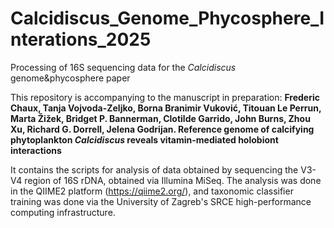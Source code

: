 # Calcidiscus_Genome_Phycosphere_Interations_2025
Processing of 16S sequencing data for the *Calcidiscus* genome&phycosphere paper

This repository is accompanying to the manuscript in preparation: **Frederic Chaux, Tanja Vojvoda-Zeljko, Borna Branimir Vuković, Titouan Le Perrun, Marta Žižek, Bridget P. Bannerman, Clotilde Garrido, John Burns, Zhou Xu, Richard G. Dorrell, Jelena Godrijan. Reference genome of calcifying phytoplankton *Calcidiscus* reveals vitamin-mediated holobiont interactions**

It contains the scripts for analysis of data obtained by sequencing the V3-V4 region of 16S rDNA, obtained via Illumina MiSeq. The analysis was done in the QIIME2 platform (https://qiime2.org/), and taxonomic classifier training was done via the University of Zagreb's SRCE high-performance computing infrastructure.

